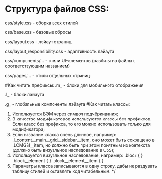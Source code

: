 # Структура файлов CSS:
css/style.css - сборка всех стилей

css/base.css - базовые сбросы

css/layout.css - лэйаут страниц

css/layout_responsibility.css - адаптивность лэйаута

css/components/... - стили UI-элементов (разбиты на файлы с соответствующим названием)

css/pages/... - стили отдельных страниц

#Как читать префиксы:
.m_ - блоки для мобильного отображения

.l_ - блоки лэйаута

.g_ - глобальные компоненты лэйаута
#Как читать классы:
1. Используется БЭМ через символ подчёркивания;
2. В качестве модификаторов используются классы без префиксов. Если класс без префикса, то его можно использовать только для модификатора;
3. Если название класса очень длинное, например: .l_content__main__grid__sidebar__item, оно может быть сокращено в .LCMGSI__item, но должно быть при этом понятным из контекста (должно быть визуальное наследование в CSS);
4. Используется визуальное наследование, например:
	.block {  }
		.block__element {  }
			.block__element__item {  }
5. Параметры класса записываются в одну строку, дабы не раздувать таблицу стилей и оставлять код читабельным.
*/
